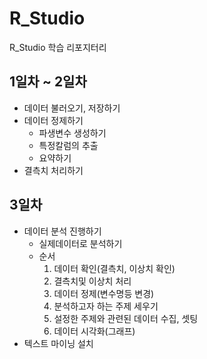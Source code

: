 # R_Studio
R_Studio 학습 리포지터리
## 1일차 ~ 2일차
- 데이터 불러오기, 저장하기
- 데이터 정제하기
  - 파생변수 생성하기
  - 특정칼럼의 추출
  - 요약하기
- 결측치 처리하기

## 3일차
- 데이터 분석 진행하기
  - 실제데이터로 분석하기
  - 순서
    1. 데이터 확인(결측치, 이상치 확인)
    2. 결측치및 이상치 처리
    3. 데이터 정제(변수명등 변경)
    4. 분석하고자 하는 주제 세우기
    5. 설정한 주제와 관련된 데이터 수집, 셋팅
    6. 데이터 시각화(그래프)
- 텍스트 마이닝 설치
